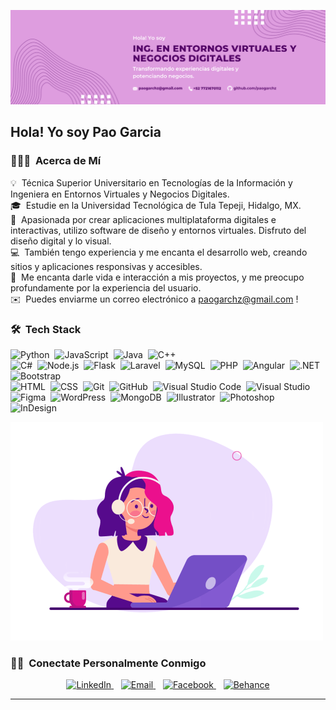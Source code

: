 
![Banner Pao](./Banner%20Git.png)
<h2>Hola! Yo soy Pao Garcia</h2>

<!-- ## 👋 &nbsp;Hey there! I'm Aditya -->

### 👨🏻‍💻 &nbsp;Acerca de Mí

💡 &nbsp;Técnica Superior Universitario en Tecnologías de la Información y Ingeniera en Entornos Virtuales y Negocios Digitales.\
🎓 &nbsp;Estudie en la Universidad Tecnológica de Tula Tepeji, Hidalgo, MX.\
🌱 &nbsp;Apasionada por crear aplicaciones multiplataforma digitales e interactivas, utilizo software de diseño y entornos virtuales. Disfruto del diseño digital y lo visual.\
💻 &nbsp;También tengo experiencia y me encanta el desarrollo web, creando sitios y aplicaciones responsivas y accesibles.\
💬 &nbsp;Me encanta darle vida e interacción a mis proyectos, y me preocupo profundamente por la experiencia del usuario.\
✉️ &nbsp;Puedes enviarme un correo electrónico a paogarchz@gmail.com ! 


### 🛠 &nbsp;Tech Stack

![Python](https://img.shields.io/badge/-Python-05122A?style=flat&logo=python)&nbsp;
![JavaScript](https://img.shields.io/badge/-JavaScript-05122A?style=flat&logo=javascript)&nbsp;
![Java](https://img.shields.io/badge/-Java-05122A?style=flat&logo=Java&logoColor=FFA518)&nbsp;
![C++](https://img.shields.io/badge/-C++-05122A?style=flat&logo=C%2B%2B&logoColor=00599C)&nbsp;\
![C#](https://img.shields.io/badge/-C%23-05122A?style=flat&logo=c-sharp)&nbsp;
![Node.js](https://img.shields.io/badge/-Node.js-05122A?style=flat&logo=node.js)&nbsp;
![Flask](https://img.shields.io/badge/-Flask-05122A?style=flat&logo=flask)&nbsp;
![Laravel](https://img.shields.io/badge/-Laravel-05122A?style=flat&logo=laravel)&nbsp;
![MySQL](https://img.shields.io/badge/-MySQL-05122A?style=flat&logo=mysql)&nbsp;
![PHP](https://img.shields.io/badge/-PHP-05122A?style=flat&logo=php)&nbsp;
![Angular](https://img.shields.io/badge/-Angular-05122A?style=flat&logo=angular)&nbsp;
![.NET](https://img.shields.io/badge/-.NET-05122A?style=flat&logo=dot-net)&nbsp;
![Bootstrap](https://img.shields.io/badge/-Bootstrap-05122A?style=flat&logo=bootstrap&logoColor=563D7C)&nbsp;\
![HTML](https://img.shields.io/badge/-HTML-05122A?style=flat&logo=HTML5)&nbsp;
![CSS](https://img.shields.io/badge/-CSS-05122A?style=flat&logo=CSS3&logoColor=1572B6)&nbsp;
![Git](https://img.shields.io/badge/-Git-05122A?style=flat&logo=git)&nbsp;
![GitHub](https://img.shields.io/badge/-GitHub-05122A?style=flat&logo=github)&nbsp;
![Visual Studio Code](https://img.shields.io/badge/-Visual%20Studio%20Code-05122A?style=flat&logo=visual-studio-code&logoColor=007ACC)&nbsp;
![Visual Studio](https://img.shields.io/badge/-Visual%20Studio-05122A?style=flat&logo=visual-studio&logoColor=5C2D91)&nbsp;
![Figma](https://img.shields.io/badge/-Figma-05122A?style=flat&logo=figma)&nbsp;
![WordPress](https://img.shields.io/badge/-WordPress-05122A?style=flat&logo=wordpress)&nbsp;
![MongoDB](https://img.shields.io/badge/-MongoDB-05122A?style=flat&logo=mongodb)&nbsp;
![Illustrator](https://img.shields.io/badge/-Illustrator-05122A?style=flat&logo=adobe-illustrator)&nbsp;
![Photoshop](https://img.shields.io/badge/-Photoshop-05122A?style=flat&logo=adobe-photoshop)&nbsp;
![InDesign](https://img.shields.io/badge/-InDesign-05122A?style=flat&logo=adobe-indesign)



![Banner Pao](./gif%20pao.gif)



### 🤝🏻 &nbsp;Conectate Personalmente Conmigo

<p align="center">
  <a href="https://www.linkedin.com/in/paogarchz">
    <img src="https://img.shields.io/badge/-LinkedIn-0077B5?style=flat&logo=linkedin&logoColor=white" alt="LinkedIn">
  </a>&nbsp;&nbsp;
  <a href="paogarchz@gmail.com">
    <img src="https://img.shields.io/badge/-Email-D14836?style=flat&logo=gmail&logoColor=white" alt="Email">
  </a>&nbsp;&nbsp;
  <a href="https://www.facebook.com/profile.php?id=100008829105634&mibextid=ZbWKwL">
    <img src="https://img.shields.io/badge/-Facebook-1877F2?style=flat&logo=facebook&logoColor=white" alt="Facebook">
  </a>&nbsp;&nbsp;
  <a href="https://www.behance.net/paolagarciachavez">
    <img src="https://img.shields.io/badge/-Behance-1769FF?style=flat&logo=behance&logoColor=white" alt="Behance">
  </a>
</p>

-----
